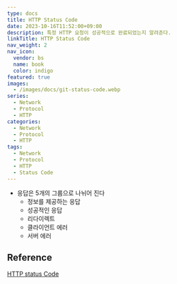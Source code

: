 ```yaml
---
type: docs
title: HTTP Status Code
date: 2023-10-16T11:52:00+09:00
description: 특정 HTTP 요청이 성공적으로 완료되었는지 알려준다.
linkTitle: HTTP Status Code
nav_weight: 2
nav_icon:
  vendor: bs
  name: book
  color: indigo
featured: true
images:
  - /images/docs/git-status-code.webp
series:
  - Network
  - Protocol
  - HTTP
categories:
  - Network
  - Protocol
  - HTTP
tags:
  - Network
  - Protocol
  - HTTP
  - Status Code
---
```


- 응답은 5개의 그룹으로 나뉘어 진다
  - 정보를 제공하는 응답
  - 성공적인 응답
  - 리다이렉트
  - 클라이언트 에러
  - 서버 에러

## Reference

[HTTP status Code](https://developer.mozilla.org/ko/docs/Web/HTTP/Status)
